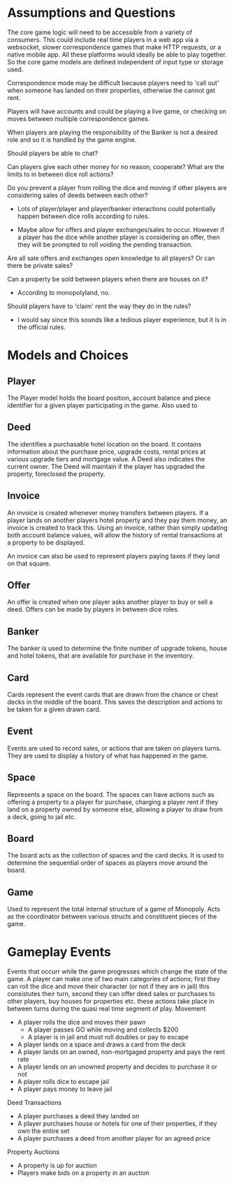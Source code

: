 # Assumptions and Questions
The core game logic will need to be accessible from a variety of consumers. This could include real time players in a web app via a websocket, slower correspondence games that make HTTP requests, or a native mobile app. All these platforms would ideally be able to play together. So the core game models are defined independent of input type or storage used.

Correspondence mode may be difficult because players need to 'call out' when someone has landed on their properties, otherwise the cannot get rent.

Players will have accounts and could be playing a live game, or checking on moves between multiple correspondence games.

When players are playing the responsibility of the Banker is not a desired role and so it is handled by the game engine.

Should players be able to chat?

Can players give each other money for no reason, cooperate? What are the limits to in between dice roll actions?

Do you prevent a player from rolling the dice and moving if other players are considering sales of deeds between each other?
  - Lots of player/player and player/banker interactions could potentially happen between dice rolls according to rules.

  - Maybe allow for offers and player exchanges/sales to occur. However if a player has the dice while another player is considering an offer, then they will be prompted to roll voiding the pending transaction.

Are all sale offers and exchanges open knowledge to all players? Or can there be private sales?

Can a property be sold between players when there are houses on it?
  - According to monopolyland, no.

Should players have to 'claim' rent the way they do in the rules?
  - I would say since this sounds like a tedious player experience, but it is in the official rules.

# Models and Choices
## Player
The Player model holds the board position, account balance and piece identifier for a given player participating in the game. Also used to 

## Deed
The identifies a purchasable hotel location on the board. It contains information about the purchase price, upgrade costs, rental prices at various upgrade tiers and mortgage value. A Deed also indicates the current owner. The Deed will maintain if the player has upgraded the property, foreclosed the property.

## Invoice
An invoice is created whenever money transfers between players. If a player lands on another players hotel property and they pay them money, an invoice is created to track this. Using an invoice, rather than simply updating both account balance values, will allow the history of rental transactions at a property to be displayed.

An invoice can also be used to represent players paying taxes if they land on that square.

## Offer
An offer is created when one player asks another player to buy or sell a deed. Offers can be made by players in between dice roles.

## Banker
The banker is used to determine the finite number of upgrade tokens, house and hotel tokens, that are available for purchase in the inventory.

## Card
Cards represent the event cards that are drawn from the chance or chest decks in the middle of the board. This saves the description and actions to be taken for a given drawn card.

## Event
Events are used to record sales, or actions that are taken on players turns. They are used to display a history of what has happened in the game.

## Space 
Represents a space on the board. The spaces can have actions such as offering a property to a player for purchase, charging a player rent if they land on a property owned by someone else, allowing a player to draw from a deck, going to jail etc.

## Board
The board acts as the collection of spaces and the card decks. It is used to determine the sequential order of spaces as players move around the board.

## Game
Used to represent the total internal structure of a game of Monopoly. Acts as the coordinator between various structs and constituent pieces of the game.

# Gameplay Events
Events that occurr while the game progresses which change the state of the game. A player can make one of two main categories of actions; first they can roll the dice and move their character (or not if they are in jail) this consistutes their turn, second they can offer deed sales or purchases to other players, buy houses for properties etc. these actions take place in between turns during the quasi real time segment of play.
Movement
- A player rolls the dice and moves their pawn
  - A player passes GO while moving and collects $200
  - A player is in jail and must roll doubles or pay to escape
- A player lands on a space and draws a card from the deck
- A player lands on an owned, non-mortgaged property and pays the rent rate
- A player lands on an unowned property and decides to purchase it or not
- A player rolls dice to escape jail
- A player pays money to leave jail

Deed Transactions
- A player purchases a deed they landed on
- A player purchases house or hotels for one of their properties, if they own the entire set
- A player purchases a deed from another player for an agreed price

Property Auctions
- A property is up for auction
- Players make bids on a property in an auction
